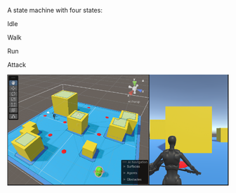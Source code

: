 A state machine with four states:

Idle

Walk

Run

Attack

![Logo do Projeto](forgit/Capturar.PNG)
